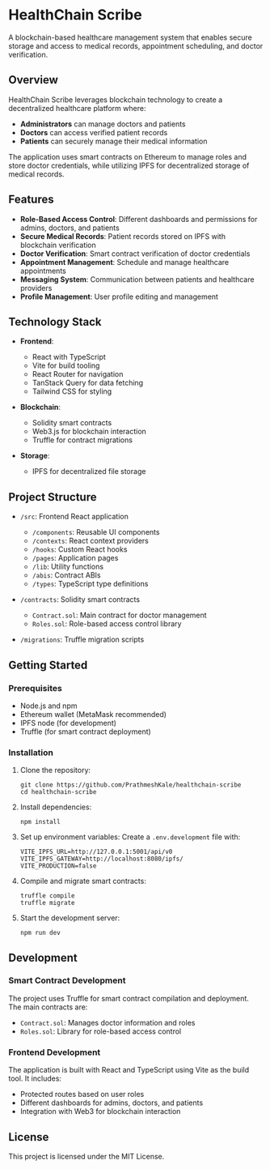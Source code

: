 # HealthChain Scribe

A blockchain-based healthcare management system that enables secure storage and access to medical records, appointment scheduling, and doctor verification.

## Overview

HealthChain Scribe leverages blockchain technology to create a decentralized healthcare platform where:

- **Administrators** can manage doctors and patients
- **Doctors** can access verified patient records
- **Patients** can securely manage their medical information

The application uses smart contracts on Ethereum to manage roles and store doctor credentials, while utilizing IPFS for decentralized storage of medical records.

## Features

- **Role-Based Access Control**: Different dashboards and permissions for admins, doctors, and patients
- **Secure Medical Records**: Patient records stored on IPFS with blockchain verification
- **Doctor Verification**: Smart contract verification of doctor credentials
- **Appointment Management**: Schedule and manage healthcare appointments
- **Messaging System**: Communication between patients and healthcare providers
- **Profile Management**: User profile editing and management

## Technology Stack

- **Frontend**:
  - React with TypeScript
  - Vite for build tooling
  - React Router for navigation
  - TanStack Query for data fetching
  - Tailwind CSS for styling

- **Blockchain**:
  - Solidity smart contracts
  - Web3.js for blockchain interaction
  - Truffle for contract migrations

- **Storage**:
  - IPFS for decentralized file storage

## Project Structure

- `/src`: Frontend React application
  - `/components`: Reusable UI components
  - `/contexts`: React context providers
  - `/hooks`: Custom React hooks
  - `/pages`: Application pages
  - `/lib`: Utility functions
  - `/abis`: Contract ABIs
  - `/types`: TypeScript type definitions

- `/contracts`: Solidity smart contracts
  - `Contract.sol`: Main contract for doctor management
  - `Roles.sol`: Role-based access control library
  
- `/migrations`: Truffle migration scripts

## Getting Started

### Prerequisites

- Node.js and npm
- Ethereum wallet (MetaMask recommended)
- IPFS node (for development)
- Truffle (for smart contract deployment)

### Installation

1. Clone the repository:
   ```
   git clone https://github.com/PrathmeshKale/healthchain-scribe
   cd healthchain-scribe
   ```

2. Install dependencies:
   ```
   npm install
   ```

3. Set up environment variables:
   Create a `.env.development` file with:
   ```
   VITE_IPFS_URL=http://127.0.0.1:5001/api/v0
   VITE_IPFS_GATEWAY=http://localhost:8080/ipfs/
   VITE_PRODUCTION=false
   ```

4. Compile and migrate smart contracts:
   ```
   truffle compile
   truffle migrate
   ```

5. Start the development server:
   ```
   npm run dev
   ```

## Development

### Smart Contract Development

The project uses Truffle for smart contract compilation and deployment. The main contracts are:

- `Contract.sol`: Manages doctor information and roles
- `Roles.sol`: Library for role-based access control

### Frontend Development

The application is built with React and TypeScript using Vite as the build tool. It includes:

- Protected routes based on user roles
- Different dashboards for admins, doctors, and patients
- Integration with Web3 for blockchain interaction

## License

This project is licensed under the MIT License.
